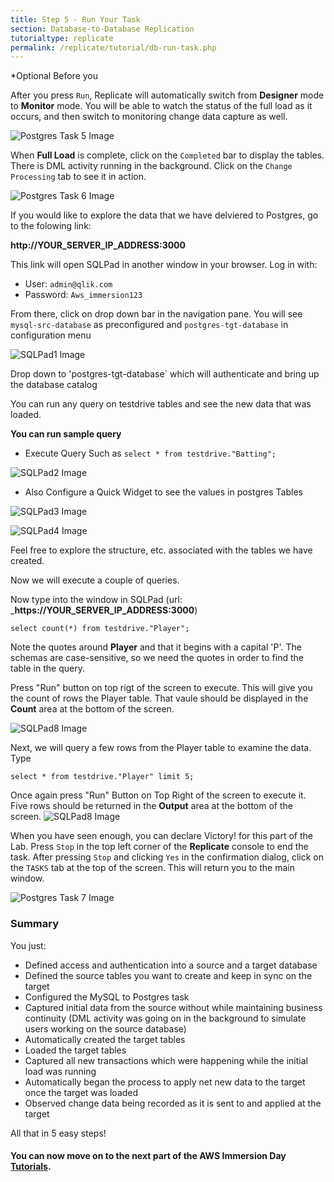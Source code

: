 ```yaml
---
title: Step 5 - Run Your Task
section: Database-to-Database Replication
tutorialtype: replicate
permalink: /replicate/tutorial/db-run-task.php
---
```

*Optional
Before you  

After you press `Run`, Replicate will automatically switch from **Designer** mode to **Monitor** mode. 
You will be able to watch the status of the full load as it occurs, and then switch to monitoring 
change data capture as well.

![Postgres Task 5 Image](/images/postgres-task-5.png)

When **Full Load** is complete, click on the `Completed` bar to display the tables. 
There is DML activity running in the background. Click on the `Change Processing` tab to 
see it in action.

![Postgres Task 6 Image](/images/postgres-task-6.png)

If you would like to explore the data that we have delviered to Postgres, go to the folowing link:

__http://YOUR_SERVER_IP_ADDRESS:3000__

This link will open SQLPad in another window in your browser. Log in with:

* User: `admin@qlik.com`
* Password: `Aws_immersion123`

From there, click on drop down bar in the navigation pane.
You will see `mysql-src-database` as preconfigured and `postgres-tgt-database` in configuration menu

![SQLPad1 Image](/images/prod/sqlpad1.png)

Drop down to 'postgres-tgt-database` which will authenticate and bring up the database catalog

You can run any query on testdrive tables and see the new data that was loaded.

**You can run sample query** 

- Execute Query Such as `select * from testdrive."Batting";`

![SQLPad2 Image](/images/prod/sqlpad2.png)

- Also Configure a Quick Widget to see the values in postgres Tables

![SQLPad3 Image](/images/prod/sqlpad3.png)

![SQLPad4 Image](/images/prod/sqlpad4.png)

Feel free to explore the structure, etc. associated with the tables we have created. 

Now we will execute a couple of queries.

Now type into the window in SQLPad (url: ___https://YOUR_SERVER_IP_ADDRESS:3000__)

`select count(*) from testdrive."Player";`

Note the quotes around **Player** and that it begins with a capital 'P'. The schemas are 
case-sensitive, so we need the quotes in order to find the table in the query. 

Press "Run" button on top rigt of the screen to execute. This will give you 
the count of rows the Player table. That vaule should be displayed in the **Count** 
area at the bottom of the screen.

![SQLPad8 Image](/images/sqlpad8.png)

Next, we will query a few rows from the Player table to examine the data. Type 

`select * from testdrive."Player" limit 5;` 

Once again press "Run" Button on Top Right of the screen to execute it.  Five rows should be returned in the **Output** area at the bottom of the screen.
![SQLPad8 Image](/images/sqlpad9.png)

When you have seen enough, you can declare Victory! for this part of the Lab. Press `Stop`
in the top left corner of the **Replicate** console to end the task. After pressing `Stop` 
and clicking `Yes` in the confirmation dialog, click on the `TASKS` tab at the top of the screen. 
This will return you to the main window.

![Postgres Task 7 Image](/images/postgres-task-7.png)

### Summary
You just:
* Defined access and authentication into a source and a target database
* Defined the source tables you want to create and keep in sync on the target
* Configured the MySQL to Postgres task
* Captured  initial data from the source without while maintaining business continuity
  (DML activity was going on in the background to simulate users working on the source database)
* Automatically created the target tables
* Loaded the target tables
* Captured all new transactions which were happening while the initial load was running 
* Automatically began the process to apply  net new data to the target once the target was loaded
* Observed change data being recorded as it is sent to and applied at the  target 

All that in 5 easy steps!

#### You can now move on to the next part of the AWS Immersion Day [Tutorials](../tutorials).



